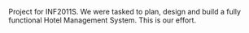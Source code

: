 Project for INF2011S.
We were tasked to plan, design and build a fully functional Hotel Management System.
This is our effort.
